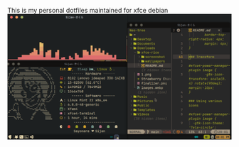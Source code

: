 This is my personal dotfiles maintained for xfce debian
![alt text](Wallpapers/Screenshot_2024-11-16_20-01-50.png)
